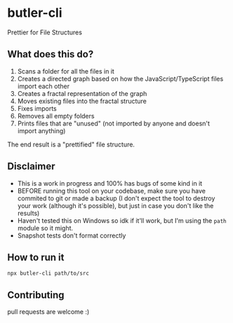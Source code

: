 # butler-cli

Prettier for File Structures

## What does this do?

1. Scans a folder for all the files in it
2. Creates a directed graph based on how the JavaScript/TypeScript files import each other
3. Creates a fractal representation of the graph
4. Moves existing files into the fractal structure
5. Fixes imports
6. Removes all empty folders
7. Prints files that are "unused" (not imported by anyone and doesn't import anything)

The end result is a "prettified" file structure.

## Disclaimer

- This is a work in progress and 100% has bugs of some kind in it
- BEFORE running this tool on your codebase, make sure you have commited to git or made a backup (I don't expect the tool to destroy your work (although it's possible), but just in case you don't like the results)
- Haven't tested this on Windows so idk if it'll work, but I'm using the `path` module so it might.
- Snapshot tests don't format correctly

## How to run it

```
npx butler-cli path/to/src
```

## Contributing

pull requests are welcome :)
